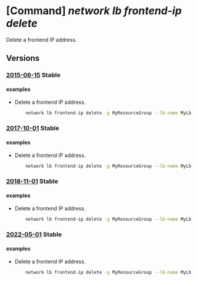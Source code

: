 # [Command] _network lb frontend-ip delete_

Delete a frontend IP address.

## Versions

### [2015-06-15](/Resources/mgmt-plane/L3N1YnNjcmlwdGlvbnMve30vcmVzb3VyY2Vncm91cHMve30vcHJvdmlkZXJzL21pY3Jvc29mdC5uZXR3b3JrL2xvYWRiYWxhbmNlcnMve30=/2015-06-15.xml) **Stable**

<!-- mgmt-plane /subscriptions/{}/resourcegroups/{}/providers/microsoft.network/loadbalancers/{} 2015-06-15 properties.frontendIPConfigurations[] -->

#### examples

- Delete a frontend IP address.
    ```bash
        network lb frontend-ip delete -g MyResourceGroup --lb-name MyLb -n MyFrontendIp
    ```

### [2017-10-01](/Resources/mgmt-plane/L3N1YnNjcmlwdGlvbnMve30vcmVzb3VyY2Vncm91cHMve30vcHJvdmlkZXJzL21pY3Jvc29mdC5uZXR3b3JrL2xvYWRiYWxhbmNlcnMve30=/2017-10-01.xml) **Stable**

<!-- mgmt-plane /subscriptions/{}/resourcegroups/{}/providers/microsoft.network/loadbalancers/{} 2017-10-01 properties.frontendIPConfigurations[] -->

#### examples

- Delete a frontend IP address.
    ```bash
        network lb frontend-ip delete -g MyResourceGroup --lb-name MyLb -n MyFrontendIp
    ```

### [2018-11-01](/Resources/mgmt-plane/L3N1YnNjcmlwdGlvbnMve30vcmVzb3VyY2Vncm91cHMve30vcHJvdmlkZXJzL21pY3Jvc29mdC5uZXR3b3JrL2xvYWRiYWxhbmNlcnMve30=/2018-11-01.xml) **Stable**

<!-- mgmt-plane /subscriptions/{}/resourcegroups/{}/providers/microsoft.network/loadbalancers/{} 2018-11-01 properties.frontendIPConfigurations[] -->

#### examples

- Delete a frontend IP address.
    ```bash
        network lb frontend-ip delete -g MyResourceGroup --lb-name MyLb -n MyFrontendIp
    ```

### [2022-05-01](/Resources/mgmt-plane/L3N1YnNjcmlwdGlvbnMve30vcmVzb3VyY2Vncm91cHMve30vcHJvdmlkZXJzL21pY3Jvc29mdC5uZXR3b3JrL2xvYWRiYWxhbmNlcnMve30=/2022-05-01.xml) **Stable**

<!-- mgmt-plane /subscriptions/{}/resourcegroups/{}/providers/microsoft.network/loadbalancers/{} 2022-05-01 properties.frontendIPConfigurations[] -->

#### examples

- Delete a frontend IP address.
    ```bash
        network lb frontend-ip delete -g MyResourceGroup --lb-name MyLb -n MyFrontendIp
    ```
